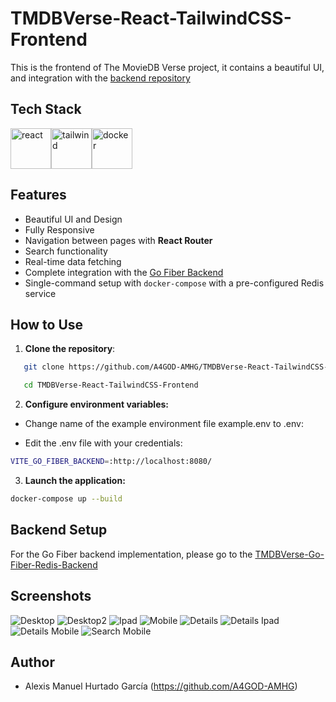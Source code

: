 # TMDBVerse-React-TailwindCSS-Frontend
This is the frontend of The MovieDB Verse project, it contains a beautiful UI, and integration with the [backend repository](https://github.com/A4GOD-AMHG/TMDBVerse-Go-Fiber-Redis-Backend.git)

## Tech Stack

<div style="display: flex; align-items: center;">
  <img src="https://raw.githubusercontent.com/A4GOD-AMHG/Utils-for-repos/main/icons/react/react-original.svg" alt="react" width="65" height="65" />
    <img src="https://raw.githubusercontent.com/A4GOD-AMHG/Utils-for-repos/main/icons/tailwindcss/tailwindcss-original.svg" alt="tailwind" width="65" height="65" />
   <img src="https://raw.githubusercontent.com/A4GOD-AMHG/Utils-for-repos/main/icons/docker/docker-original.svg" alt="docker" width="65" height="65" />
</div>

## Features

- Beautiful UI and Design
- Fully Responsive
- Navigation between pages with **React Router**
- Search functionality
- Real-time data fetching  
- Complete integration with the [Go Fiber Backend](https://github.com/A4GOD-AMHG/TMDBVerse-Go-Fiber-Redis-Backend.git)
- Single-command setup with `docker-compose` with a pre-configured Redis service

## How to Use

1. **Clone the repository**:

```bash
   git clone https://github.com/A4GOD-AMHG/TMDBVerse-React-TailwindCSS-Frontend

   cd TMDBVerse-React-TailwindCSS-Frontend
```

2. **Configure environment variables:**

- Change name of the example environment file example.env to .env:

- Edit the .env file with your credentials:

```bash
VITE_GO_FIBER_BACKEND=:http://localhost:8080/
```

3. **Launch the application:**

```bash
docker-compose up --build
```

## Backend Setup

For the Go Fiber backend implementation, please go to the [TMDBVerse-Go-Fiber-Redis-Backend](https://github.com/A4GOD-AMHG/TMDBVerse-Go-Fiber-Redis-Backend.git)


## Screenshots

![Desktop](screenshots/desktop.png)
![Desktop2](screenshots/desktop2.png)
![Ipad](screenshots/ipad.png)
![Mobile](screenshots/mobile.png)
![Details](screenshots/details-desktop.png)
![Details Ipad](screenshots/details-ipad.png)
![Details Mobile](screenshots/details-mobile.png)
![Search Mobile](screenshots/search-mobile.png)

## Author

- Alexis Manuel Hurtado García (<https://github.com/A4GOD-AMHG>)
  